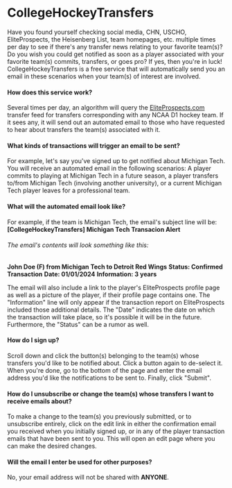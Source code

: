# CollegeHockeyTransfers
Have you found yourself checking social media, CHN, USCHO, EliteProspects, the Heisenberg List, team homepages, etc. multiple times per day to see if there's any transfer news relating to your favorite team(s)? Do you wish you could get notified as soon as a player associated with your favorite team(s) commits, transfers, or goes pro? If yes, then you're in luck! CollegeHockeyTransfers is a free service that will automatically send you an email in these scenarios when your team(s) of interest are involved.

#### How does this service work?
Several times per day, an algorithm will query the [EliteProspects.com](https://www.eliteprospects.com/) transfer feed for transfers corresponding with any NCAA D1 hockey team. If it sees any, it will send out an automated email to those who have requested to hear about transfers the team(s) associated with it.

#### What kinds of transactions will trigger an email to be sent?
For example, let's say you've signed up to get notified about Michigan Tech. You will receive an automated email in the following scenarios: A player commits to playing at Michigan Tech in a future season, a player transfers to/from Michigan Tech (involving another university), or a current Michigan Tech player leaves for a professional team.

#### What will the automated email look like?
For example, if the team is Michigan Tech, the email's subject line will be: **\[CollegeHockeyTransfers\] Michigan Tech Transacion Alert**

###### The email's contents will look something like this:
**John Doe (F) from Michigan Tech to Detroit Red Wings**
**Status: Confirmed Transaction**
**Date: 01/01/2024**
**Information: 3 years**

The email will also include a link to the player's EliteProspects profile page as well as a picture of the player, if their profile page contains one. The "Information" line will only appear if the transaction report on EliteProspects included those additional details. The "Date" indicates the date on which the transaction will take place, so it's possible it will be in the future. Furthermore, the "Status" can be a rumor as well.

#### How do I sign up?
Scroll down and click the button(s) belonging to the team(s) whose transfers you'd like to be notified about. Click a button again to de-select it. When you're done, go to the bottom of the page and enter the email address you'd like the notifications to be sent to. Finally, click "Submit".

#### How do I unsubscribe or change the team(s) whose transfers I want to receive emails about?
To make a change to the team(s) you previously submitted, or to unsubscribe entirely, click on the edit link in either the confirmation email you received when you initially signed up, or in any of the player transaction emails that have been sent to you. This will open an edit page where you can make the desired changes.

#### Will the email I enter be used for other purposes?
No, your email address will not be shared with **ANYONE**.